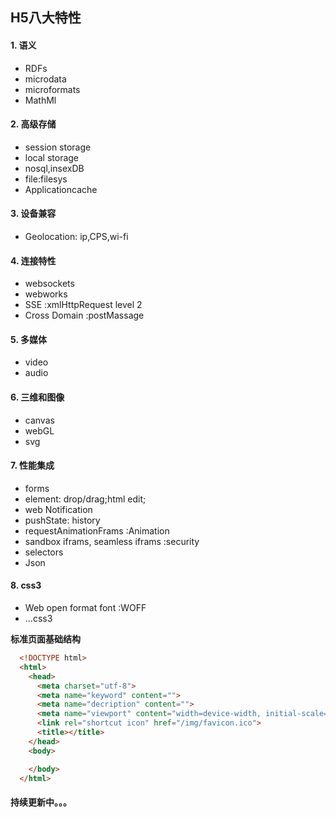 ## H5八大特性
#### 1. 语义
  - RDFs
  - microdata
  - microformats
  - MathMl
#### 2. 高级存储
  - session storage
  - local storage
  - nosql,insexDB
  - file:filesys
  - Applicationcache
#### 3. 设备兼容
  - Geolocation: ip,CPS,wi-fi
#### 4. 连接特性
  - websockets
  - webworks
  - SSE :xmlHttpRequest level 2
  - Cross Domain :postMassage
#### 5. 多媒体
  - video
  - audio
#### 6. 三维和图像
  - canvas
  - webGL
  - svg
#### 7. 性能集成
  - forms
  - element: drop/drag;html edit;
  - web Notification
  - pushState: history
  - requestAnimationFrams :Animation
  - sandbox iframs, seamless iframs :security
  - selectors
  - Json
#### 8. css3
  - Web open format font :WOFF
  - ...css3
  
**标准页面基础结构**
```html
  <!DOCTYPE html>
  <html>
    <head>
      <meta charset="utf-8">
      <meta name="keyword" content="">
      <meta name="decription" content="">
      <meta name="viewport" content="width=device-width, initial-scale=1, maximum-scale=1">
      <link rel="shortcut icon" href="/img/favicon.ico">
      <title></title>
    </head>
    <body>

    </body>
  </html>
```
#### 持续更新中。。。